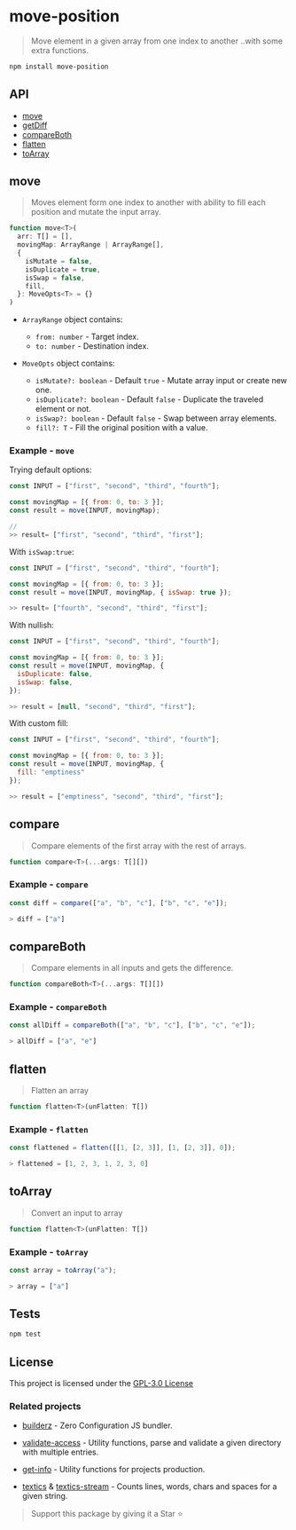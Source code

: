 # move-position

> Move element in a given array from one index to another ..with some extra
> functions.

```bash
npm install move-position
```

## API

- [move](#move)
- [getDiff](#getDiff)
- [compareBoth](#compareBoth)
- [flatten](#flatten)
- [toArray](#toArray)

## move

> Moves element form one index to another with ability to fill each position and
> mutate the input array.

```js
function move<T>(
  arr: T[] = [],
  movingMap: ArrayRange | ArrayRange[],
  {
    isMutate = false,
    isDuplicate = true,
    isSwap = false,
    fill,
  }: MoveOpts<T> = {}
)
```

- `ArrayRange` object contains:

  - `from: number` - Target index.
  - `to: number` - Destination index.

- `MoveOpts` object contains:

  - `isMutate?: boolean` - Default `true` - Mutate array input or create new one.
  - `isDuplicate?: boolean` - Default `false` - Duplicate the traveled element or not.
  - `isSwap?: boolean` - Default `false` - Swap between array elements.
  - `fill?: T` - Fill the original position with a value.

### Example - `move`

Trying default options:

```js
const INPUT = ["first", "second", "third", "fourth"];

const movingMap = [{ from: 0, to: 3 }];
const result = move(INPUT, movingMap);

//
>> result= ["first", "second", "third", "first"];
```

With `isSwap:true`:

```js
const INPUT = ["first", "second", "third", "fourth"];

const movingMap = [{ from: 0, to: 3 }];
const result = move(INPUT, movingMap, { isSwap: true });

>> result= ["fourth", "second", "third", "first"];
```

With nullish:

```js
const INPUT = ["first", "second", "third", "fourth"];

const movingMap = [{ from: 0, to: 3 }];
const result = move(INPUT, movingMap, {
  isDuplicate: false,
  isSwap: false,
});

>> result = [null, "second", "third", "first"];
```

With custom fill:

```js
const INPUT = ["first", "second", "third", "fourth"];

const movingMap = [{ from: 0, to: 3 }];
const result = move(INPUT, movingMap, {
  fill: "emptiness"
});

>> result = ["emptiness", "second", "third", "first"];
```

## compare

> Compare elements of the first array with the rest of arrays.

```js
function compare<T>(...args: T[][])
```

### Example - `compare`

```js
const diff = compare(["a", "b", "c"], ["b", "c", "e"]);

> diff = ["a"]
```

## compareBoth

> Compare elements in all inputs and gets the difference.

```js
function compareBoth<T>(...args: T[][])
```

### Example - `compareBoth`

```js
const allDiff = compareBoth(["a", "b", "c"], ["b", "c", "e"]);

> allDiff = ["a", "e"]
```

## flatten

> Flatten an array

```js
function flatten<T>(unFlatten: T[])
```

### Example - `flatten`

```js
const flattened = flatten([[1, [2, 3]], [1, [2, 3]], 0]);

> flattened = [1, 2, 3, 1, 2, 3, 0]
```

## toArray

> Convert an input to array

```js
function flatten<T>(unFlatten: T[])
```

### Example - `toArray`

```js
const array = toArray("a");

> array = ["a"]
```

## Tests

```sh
npm test
```

## License

This project is licensed under the [GPL-3.0 License](https://github.com/jalal246/move-position/blob/master/LICENSE)

### Related projects

- [builderz](https://github.com/jalal246/builderz) - Zero Configuration JS bundler.

- [validate-access](https://github.com/jalal246/https://github.com/jalal246/validate-access) - Utility functions, parse and validate a given directory with multiple entries.

- [get-info](https://github.com/jalal246/get-info) - Utility functions for projects production.

- [textics](https://github.com/jalal246/textics) &
  [textics-stream](https://github.com/jalal246/textics-stream) - Counts lines,
  words, chars and spaces for a given string.

> Support this package by giving it a Star ⭐

